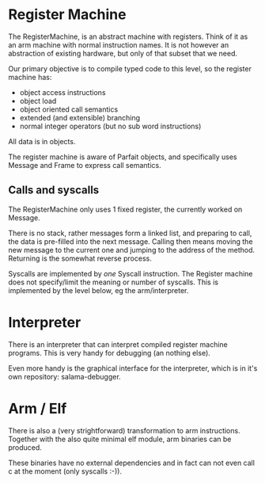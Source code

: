 Register Machine
================

The RegisterMachine, is an abstract machine with registers. Think of it as an arm machine with
normal instruction names. It is not however an abstraction of existing hardware, but only
of that subset that we need.

Our primary objective is to compile typed code to this level, so the register machine has:
- object access instructions
- object load
- object oriented call semantics
- extended (and extensible) branching
- normal integer operators (but no sub word instructions)

All data is in objects.

The register machine is aware of Parfait objects, and specifically uses Message and Frame to
express call semantics.

Calls and syscalls
------------------

The RegisterMachine only uses 1 fixed register, the currently worked on Message.

There is no stack, rather messages form a linked list, and preparing to call, the data is pre-filled
into the next message. Calling then means moving the new message to the current one and jumping
to the address of the method. Returning is the somewhat reverse process.

Syscalls are implemented by *one* Syscall instruction. The Register machine does not specify/limit
the meaning or number of syscalls. This is implemented by the level below, eg the arm/interpreter.

Interpreter
===========

There is an interpreter that can interpret compiled register machine programs.
This is very handy for debugging (an nothing else).

Even more handy is the graphical interface for the interpreter, which is in it's own repository:
salama-debugger.

Arm / Elf
=========

There is also a (very strightforward) transformation to arm instructions.
Together with the also quite minimal elf module, arm binaries can be produced.

These binaries have no external dependencies and in fact can not even call c at the moment
(only syscalls :-)).
